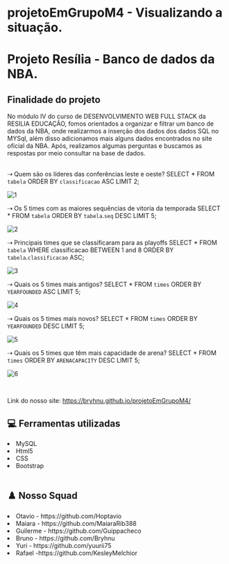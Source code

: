 # projetoEmGrupoM4 - Visualizando a situação.

<h1>Projeto Resília - Banco de dados da NBA.</h1>

<h2>Finalidade do projeto</h2>
No módulo IV do curso de DESENVOLVIMENTO WEB FULL STACK da RESILIA EDUCAÇÃO, fomos orientados a organizar e filtrar um banco de dados da NBA, onde realizarmos a inserção dos dados dos dados SQL no MYSql, além disso adicionamos mais alguns dados encontrados no site oficial da NBA. Após, realizamos algumas perguntas e buscamos as respostas por meio consultar na base de dados.


<br>
<br>

⇢ Quem são os líderes das conferências leste e oeste?
SELECT * FROM `tabela` 
ORDER BY `classificacao` ASC 
LIMIT 2;

![1](https://user-images.githubusercontent.com/114102116/217050319-e6e6a16f-be75-4018-8c70-d7a509bf6be6.png)


⇢ Os 5 times com as maiores sequências de vitoria da temporada
SELECT * FROM `tabela` 
ORDER BY `tabela`.`seq` DESC
LIMIT 5;

![2](https://user-images.githubusercontent.com/114102116/217050457-2477bc0c-e4e6-4ac8-850d-9fe492962133.png)


 ⇢ Principais times que se classificaram para as playoffs
SELECT * FROM `tabela` 
WHERE classificacao BETWEEN 1 and 8 
ORDER BY `tabela`.`classificacao` ASC;

![3](https://user-images.githubusercontent.com/114102116/217050530-f6e16b79-afd9-4885-aa30-8a1dadfb5620.png)

⇢ Quais os 5 times mais antigos?
SELECT * FROM `times` 
ORDER BY `YEARFOUNDED` ASC 
LIMIT 5;

![4](https://user-images.githubusercontent.com/114102116/217050634-5515b3aa-0d47-46d8-a9cd-874c3cb48586.png)


 ⇢ Quais os 5 times mais novos?
SELECT * FROM `times` 
ORDER BY `YEARFOUNDED` DESC 
LIMIT 5;

![5](https://user-images.githubusercontent.com/114102116/217050710-008acdfd-1902-4c1f-a621-77106cc2fc08.png)


 ⇢ Quais os 5 times que têm mais capacidade de arena?
SELECT * FROM `times` 
ORDER BY `ARENACAPACITY` DESC 
LIMIT 5;

![6](https://user-images.githubusercontent.com/114102116/217050752-c8a17dbb-278a-448f-85ba-4285a3b3d875.png)

<br>

Link do nosso site: https://bryhnu.github.io/projetoEmGrupoM4/

 <h2>💻 Ferramentas utilizadas</h2>
 
 <li>MySQL</li>
 <li>Html5</li>
 <li>CSS</li>
 <li>Bootstrap</li>

 
<br>

<h2>♟️ Nosso Squad</h2>

<li>Otavio - https://github.com/Hoptavio</li>
<li>Maiara - https://github.com/MaiaraRib388</li>
<li>Guilerme - https://github.com/Guippacheco</li>
<li>Bruno - https://github.com/Bryhnu</li>
<li>Yuri - https://github.com/yuurii75</li>
<li>Rafael -https://github.com/KesleyMelchior</li>





